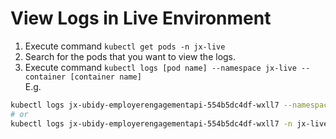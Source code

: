# View Logs in Live Environment

1. Execute command ```kubectl get pods -n jx-live```
2. Search for the pods that you want to view the logs.
3. Execute command ```kubectl logs [pod name] --namespace jx-live --container [container name]``` \
E.g.
```sh
kubectl logs jx-ubidy-employerengagementapi-554b5dc4df-wxll7 --namespace jx-live --container ubidy-employerengagementapi
# or
kubectl logs jx-ubidy-employerengagementapi-554b5dc4df-wxll7 -n jx-live -c ubidy-employerengagementapi
```
